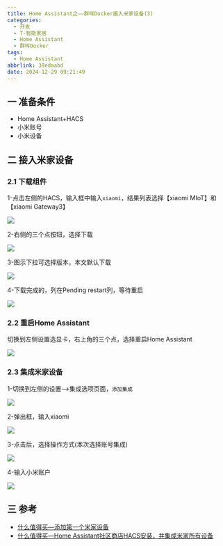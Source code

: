 ```yaml
---
title: Home Assistant之——群晖Docker接入米家设备(3)
categories:
  - 开发
  - T-智能家居
  - Home Assistant
  - 群晖Docker
tags:
  - Home Assistant
abbrlink: 38edaabd
date: 2024-12-29 09:21:49
---
```

## 一 准备条件

* Home Assistant+HACS
* 小米账号
* 小米设备

<!--more-->

## 二 接入米家设备

### 2.1 下载组件

1-点击左侧的HACS，输入框中输入`xiaomi`，结果列表选择【xiaomi MIoT】和【xiaomi Gateway3】

![][1]

2-右侧的三个点按钮，选择下载

![][2]

3-图示下拉可选择版本，本文默认下载

![][3]

4-下载完成的，列在Pending restart列，等待重启

![][4]

### 2.2 重启Home Assistant

切换到左侧设置选显卡，右上角的三个点，选择重启Home Assistant

![][5]

### 2.3 集成米家设备

1-切换到左侧的设置—>集成选项页面，`添加集成`

![][6]

2-弹出框，输入xiaomi

![][7]

3-点击后，选择操作方式(本次选择账号集成)

![][8]

4-输入小米账户

![][9]

## 三 参考

* [什么值得买—添加第一个米家设备](https://post.smzdm.com/p/avpn58o9/)
* [什么值得买—Home Assistant社区商店HACS安装，并集成米家所有设备](https://post.smzdm.com/p/avpn58o9/)



[1]:https://cdn.jsdelivr.net/gh/PGzxc/CDN/blog-ha/ha-docker-3-hacs-mi-1.png
[2]:https://cdn.jsdelivr.net/gh/PGzxc/CDN/blog-ha/ha-docker-3-hacs-mi-download-2.png
[3]:https://cdn.jsdelivr.net/gh/PGzxc/CDN/blog-ha/ha-docker-3-hacs-mi-ver-3.png
[4]:https://cdn.jsdelivr.net/gh/PGzxc/CDN/blog-ha/ha-docker-3-hacs-pending-4.png
[5]:https://cdn.jsdelivr.net/gh/PGzxc/CDN/blog-ha/ha-docker-3-hacs-restart-5.png
[6]:https://cdn.jsdelivr.net/gh/PGzxc/CDN/blog-ha/ha-docker-3-hacs-setting-6.png
[7]:https://cdn.jsdelivr.net/gh/PGzxc/CDN/blog-ha/ha-docker-3-hacs-setting-search-7.png
[8]:https://cdn.jsdelivr.net/gh/PGzxc/CDN/blog-ha/ha-docker-3-hacs-setting-deal-8.png
[9]:https://cdn.jsdelivr.net/gh/PGzxc/CDN/blog-ha/ha-docker-3-hacs-mi-account-9.png